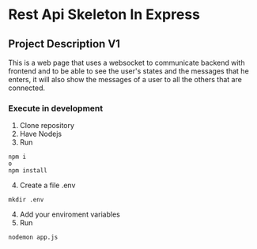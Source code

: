 # Rest Api Skeleton In Express

## Project Description V1
This is a web page that uses a websocket to communicate backend with frontend and to be able to see the user's states and the messages that he enters, it will also show the messages of a user to all the others that are connected.

### Execute in development
1. Clone repository
2. Have Nodejs
3. Run
```
npm i
o
npm install
```
4. Create a file .env
```
mkdir .env
```
4. Add your enviroment variables
5. Run 
```
nodemon app.js
```
